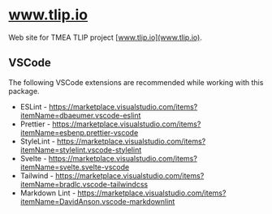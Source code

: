 # www.tlip.io

Web site for TMEA TLIP project [www.tlip.io](www.tlip.io).

## VSCode

The following VSCode extensions are recommended while working with this package.

* ESLint - <https://marketplace.visualstudio.com/items?itemName=dbaeumer.vscode-eslint>
* Prettier - <https://marketplace.visualstudio.com/items?itemName=esbenp.prettier-vscode>
* StyleLint - <https://marketplace.visualstudio.com/items?itemName=stylelint.vscode-stylelint>
* Svelte - <https://marketplace.visualstudio.com/items?itemName=svelte.svelte-vscode>
* Tailwind - <https://marketplace.visualstudio.com/items?itemName=bradlc.vscode-tailwindcss>
* Markdown Lint - <https://marketplace.visualstudio.com/items?itemName=DavidAnson.vscode-markdownlint>
